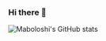 ### Hi there 👋

<!--
**maboloshi/maboloshi** is a ✨ _special_ ✨ repository because its `README.md` (this file) appears on your GitHub profile.

Here are some ideas to get you started:

- 🔭 I’m currently working on ...
- 🌱 I’m currently learning ...
- 👯 I’m looking to collaborate on ...
- 🤔 I’m looking for help with ...
- 💬 Ask me about ...
- 📫 How to reach me: ...
- 😄 Pronouns: ...
- ⚡ Fun fact: ...
-->
![Maboloshi's GitHub stats](https://github-readme-stats.vercel.app/api?username=maboloshi&bg_color=30,e96443,904e95&title_color=fff&text_color=fff)
